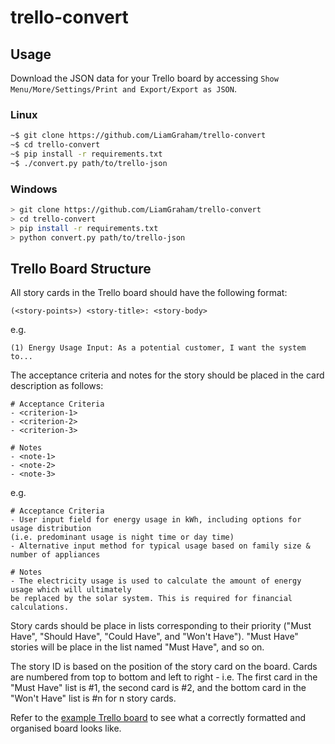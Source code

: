 # trello-convert

## Usage

Download the JSON data for your Trello board by accessing `Show Menu/More/Settings/Print
and Export/Export as JSON`. 

### Linux

```bash
~$ git clone https://github.com/LiamGraham/trello-convert
~$ cd trello-convert
~$ pip install -r requirements.txt
~$ ./convert.py path/to/trello-json
```

### Windows

```bash
> git clone https://github.com/LiamGraham/trello-convert
> cd trello-convert
> pip install -r requirements.txt
> python convert.py path/to/trello-json
```

## Trello Board Structure

All story cards in the Trello board should have the following format:

```
(<story-points>) <story-title>: <story-body>
```

e.g. 
```
(1) Energy Usage Input: As a potential customer, I want the system to...
```

The acceptance criteria and notes for the story should be placed in the card description
as follows:

```
# Acceptance Criteria
- <criterion-1> 
- <criterion-2>
- <criterion-3>

# Notes
- <note-1> 
- <note-2>
- <note-3>
```

e.g.

```
# Acceptance Criteria
- User input field for energy usage in kWh, including options for usage distribution 
(i.e. predominant usage is night time or day time)
- Alternative input method for typical usage based on family size & number of appliances

# Notes
- The electricity usage is used to calculate the amount of energy usage which will ultimately 
be replaced by the solar system. This is required for financial calculations.
```

Story cards should be place in lists corresponding to their priority ("Must Have", "Should
Have", "Could Have", and "Won't Have"). "Must Have" stories will be place in the list
named "Must Have", and so on.

The story ID is based on the position of the story card on the board. Cards are numbered
from top to bottom and left to right - i.e. The first card in the "Must Have" list is
#1, the second card is #2, and the bottom card in the "Won't Have" list is #n for n
story cards. 

Refer to the [example Trello board](https://trello.com/b/VhYYh3YQ/csse3002-example-trello-board) to see what a correctly formatted and organised board
looks like.
